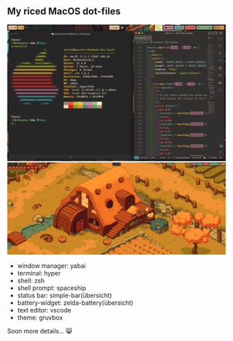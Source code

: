 ## My riced MacOS dot-files

![macos](./screenshots/Screen%20Shot%202022-08-19%20at%202.00.34%20PM.png)
![2nd monitor](./screenshots/Screen%20Shot%202022-08-19%20at%202.03.09%20PM.png)

- window manager: yabai
- terminal: hyper
- shell: zsh
- shell prompt: spaceship
- status bar: simple-bar(übersicht)
- battery-widget: zelda-battery(übersicht)
- text editor: vscode
- theme: gruvbox

Soon more details... 😸
